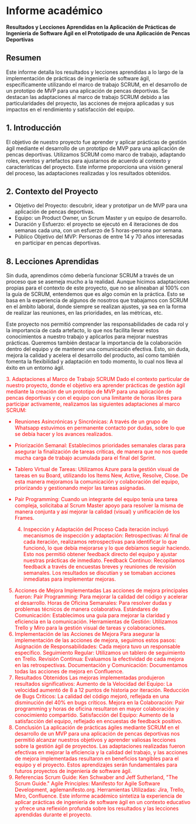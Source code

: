 # Informe académico

**Resultados y Lecciones Aprendidas en la Aplicación de Prácticas de Ingeniería de Software Ágil en el Prototipado de una Aplicación de Pencas Deportivas**

## Resumen

Este informe detalla los resultados y lecciones aprendidas a lo largo de la implementación de prácticas de ingeniería de software ágil, específicamente utilizando el marco de trabajo SCRUM, en el desarrollo de un prototipo de MVP para una aplicación de pencas deportivas. Se destacan las adaptaciones al marco de trabajo SCRUM debido a las particularidades del proyecto, las acciones de mejora aplicadas y sus impactos en el rendimiento y satisfacción del equipo.

## 1. Introducción
El objetivo de nuestro proyecto fue aprender y aplicar prácticas de gestión ágil mediante el desarrollo de un prototipo de MVP para una aplicación de pencas deportivas. Utilizamos SCRUM como marco de trabajo, adaptando roles, eventos y artefactos para ajustarnos de acuerdo al contexto y características del proyecto. Este informe proporciona una visión general del proceso, las adaptaciones realizadas y los resultados obtenidos.

## 2. Contexto del Proyecto
- Objetivo del Proyecto: descubrir, idear y prototipar un de MVP para una aplicación de pencas deportivas.
- Equipo: un Product Owner, un Scrum Master y un equipo de desarrollo.
- Duración y Esfuerzo: el proyecto se ejecutó en 4 iteraciones de dos semanas cada una, con un esfuerzo de 5 horas-persona por semana.
- Público Objetivo del MVP: Personas de entre 14 y 70 años interesadas en participar en pencas deportivas.


## 8. Lecciones Aprendidas
Sin duda, aprendimos cómo debería funcionar SCRUM a través de un proceso que se asemeja mucho a la realidad. Aunque hicimos adaptaciones propias para el contexto de este proyecto, que no se alineaban al 100% con la guía de SCRUM, entendemos que es algo común en la práctica. Esto se basa en la experiencia de algunos de nosotros que trabajamos con SCRUM en el ámbito laboral, donde siempre se realizan ajustes, ya sea en la forma de realizar las reuniones, en las prioridades, en las métricas, etc.

Este proyecto nos permitió comprender las responsabilidades de cada rol y la importancia de cada artefacto, lo que nos facilita llevar estos conocimientos a nuestro trabajo y aplicarlos para mejorar nuestras prácticas. Queremos también destacar la importancia de la colaboración dentro del equipo y de mantener una comunicación efectiva. Esto, sin duda, mejora la calidad y acelera el desarrollo del producto, así como también fomenta la flexibilidad y adaptación en todo momento, lo cual nos lleva al éxito en un entorno ágil.


<span style="color:red">
3. Adaptaciones al Marco de Trabajo SCRUM
Dado el contexto particular de nuestro proyecto, donde el objetivo era aprender prácticas de gestión ágil mediante la creación de un prototipo de MVP para una aplicación de pencas deportivas y con el equipo con una limitante de horas libres para participar activamente, realizamos las siguientes adaptaciones al marco SCRUM:
  
- Reuniones Asincrónicas y Sincrónicas: A través de un grupo de Whatsapp estuvimos en permanente contacto por dudas, sobre lo que se debía hacer y los avances realizados.
- Priorización Semanal: Establecimos prioridades semanales claras para asegurar la finalización de tareas críticas, de manera que no nos quede mucha carga de trabajo acumulada para el final del Sprint.
- Tablero Virtual de Tareas: Utilizamos Azure para la gestión visual de tareas en su Board, utilizando los Items New, Active, Resolve, Close. De esta manera mejoramos la comunicación y colaboración del equipo, priorizando y gestionando mejor las tareas asignadas. 
- Pair Programming: Cuando un integrante del equipo tenía una tarea compleja, solicitaba al Scrum Master apoyo para resolver la misma de manera conjunta y así mejorar la calidad (visual) y unificación de los Frames.

  4. Inspección y Adaptación del Proceso
Cada iteración incluyó mecanismos de inspección y adaptación:
Retrospectivas: Al final de cada iteración, realizamos retrospectivas para identificar lo que funcionó, lo que debía mejorarse y lo que debíamos seguir haciendo. Esto nos permitió obtener feedback directo del equipo y ajustar nuestras prácticas de inmediato.
Feedback Continuo: Recopilamos feedback a través de encuestas breves y reuniones de revisión semanales. Los resultados se discutían y se tomaban acciones inmediatas para implementar mejoras.

5. Acciones de Mejora Implementadas
Las acciones de mejora principales fueron:
Pair Programming: Para mejorar la calidad del código y acelerar el desarrollo.
Horas de Oficina Semanales: Para resolver dudas y problemas técnicos de manera colaborativa.
Estándares de Comunicación: Establecimos una guía para mejorar la claridad y eficiencia en la comunicación.
Herramientas de Gestión: Utilizamos Trello y Miro para la gestión visual de tareas y colaboraciones.
6. Implementación de las Acciones de Mejora
Para asegurar la implementación de las acciones de mejora, seguimos estos pasos:
Asignación de Responsabilidades: Cada mejora tuvo un responsable específico.
Seguimiento Regular: Utilizamos un tablero de seguimiento en Trello.
Revisión Continua: Evaluamos la efectividad de cada mejora en las retrospectivas.
Documentación y Comunicación: Documentamos todas las acciones de mejora en Confluence.
7. Resultados Obtenidos
Las mejoras implementadas produjeron resultados significativos:
Aumento de la Velocidad del Equipo: La velocidad aumentó de 8 a 12 puntos de historia por iteración.
Reducción de Bugs Críticos: La calidad del código mejoró, reflejada en una disminución del 40% en bugs críticos.
Mejora en la Colaboración: Pair programming y horas de oficina resultaron en mayor colaboración y conocimiento compartido.
Satisfacción del Equipo: Aumento de la satisfacción del equipo, reflejado en encuestas de feedback positivo.
9. Conclusión
La aplicación de prácticas ágiles mediante SCRUM en el desarrollo de un MVP para una aplicación de pencas deportivas nos permitió alcanzar nuestros objetivos y aprender valiosas lecciones sobre la gestión ágil de proyectos. Las adaptaciones realizadas fueron efectivas en mejorar la eficiencia y la calidad del trabajo, y las acciones de mejora implementadas resultaron en beneficios tangibles para el equipo y el proyecto. Estos aprendizajes serán fundamentales para futuros proyectos de ingeniería de software ágil.
10. Referencias
Scrum Guide: Ken Schwaber and Jeff Sutherland, "The Scrum Guide."
Agile Principles: Manifesto for Agile Software Development, agilemanifesto.org.
Herramientas Utilizadas: Jira, Trello, Miro, Confluence.
Este informe académico sintetiza la experiencia de aplicar prácticas de ingeniería de software ágil en un contexto educativo y ofrece una reflexión profunda sobre los resultados y las lecciones aprendidas durante el proyecto.

</span>

